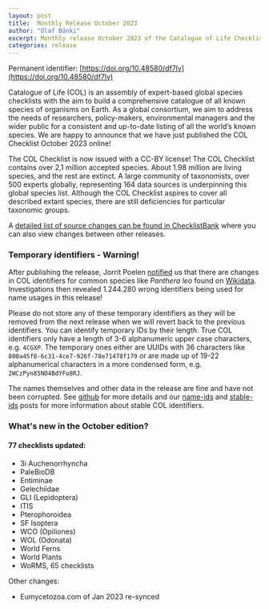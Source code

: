 ```yaml
---
layout: post
title:  Monthly Release October 2023
author: "Olaf Bánki"
excerpt: Monthly release October 2023 of the Catalogue of Life Checklist
categories: release
---
```


Permanent identifier: [https://doi.org/10.48580/df7lv](https://doi.org/10.48580/df7lv)

Catalogue of Life (COL) is an assembly of expert-based global species checklists with the aim to build a comprehensive catalogue of all known species of organisms on Earth. 
As a global consortium, we aim to address the needs of researchers, policy-makers, environmental managers and the wider public for a consistent and up-to-date listing of all the world’s known species. 
We are happy to announce that we have just published the COL Checklist October 2023 online!

The COL Checklist is now issued with a CC-BY license! The COL Checklist contains over 2,1 million accepted species. About 1.98 million are living species, and the rest are extinct. A large community of taxonomists, over 500 experts globally, representing 164 data sources is underpinning this global species list.
Although the COL Checklist aspires to cover all described extant species, there are still deficiencies for particular taxonomic groups.

A [detailed list of source changes can be found in ChecklistBank](https://www.checklistbank.org/dataset/272972/sourcemetrics?hideUnchanged=true&releaseKey=267522) where you can also view changes between other releases.

### Temporary identifiers - Warning!

After publishing the release, Jorrit Poelen [notified](https://github.com/CatalogueOfLife/general/issues/100) us that there are changes in COL identifiers 
for common species like *Panthera leo* found on [Wikidata](https://www.wikidata.org/wiki/Q140).
Investigations then revealed 1.244.280 wrong identifiers being used for name usages in this release!

Please do not store any of these temporary identifiers as they will be removed from the next release
when we will revert back to the previous identifiers. You can identify temporary IDs by their length.
True COL identifiers only have a length of 3-6 alphanumeric upper case characters, e.g. `4CGXP`.
The temporary ones either are UUIDs with 36 characters like `800a45f8-6c31-4ce7-926f-78e71478f179` 
or are made up of 19-22 alphanumerical characters in a more condensed form, e.g. `2WCzPyn85NO4BdYFo8RJ`.

The names themselves and other data in the release are fine and have not been corrupted.
See [github](https://github.com/CatalogueOfLife/general/issues/100) for more details 
and our [name-ids](https://www.catalogueoflife.org/2022/03/23/name-ids) and [stable-ids](https://www.catalogueoflife.org/2021/04/14/stable-ids) 
posts for more information about stable COL identifiers.


### What's new in the October edition?


#### 77 checklists updated:

 * 3i Auchenorrhyncha
 * PaleBioDB
 * Entiminae
 * Gelechiidae
 * GLI (Lepidoptera)
 * ITIS
 * Pterophoroidea
 * SF Isoptera
 * WCO (Opiliones)
 * WOL (Odonata)
 * World Ferns
 * World Plants
 * WoRMS, 65 checklists

Other changes:
 * Eumycetozoa.com of Jan 2023 re-synced
